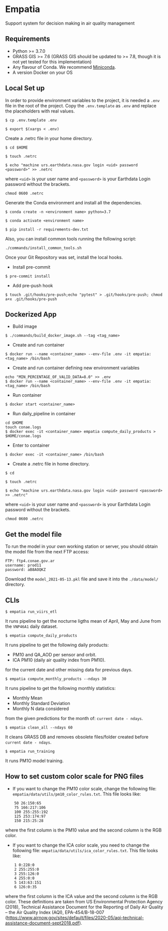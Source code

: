 # Empatia
Support system for decision making in air quality management

## Requirements
 - Python >= 3.7.0
 - GRASS GIS >= 7.6 (GRASS GIS should be updated to >= 7.8, though it is not yet tested for this implementation)
 - Any flavour of Conda. We recommend [Miniconda](https://docs.conda.io/en/latest/miniconda.html).
 - A version Docker on your OS


## Local Set up

In order to provide environment variables to the project, it is needed a `.env` file in the root of the project.
Copy the `.env.template` as `.env` and replace the placeholders with real values.

```
$ cp .env.template .env
```

```
$ export $(xargs < .env)
```

Create a .netrc file in your home directory.
```
$ cd $HOME
```

```
$ touch .netrc
```

```
$ echo "machine urs.earthdata.nasa.gov login <uid> password <password>" >> .netrc
```
where `<uid>` is your user name and `<password>` is your Earthdata Login password without the brackets.

```
chmod 0600 .netrc 
```

Generate the Conda environment and install all the dependencies.
```
$ conda create -n <environment name> python=3.7
```

```
$ conda activate <environment name>
```

```
$ pip install -r requirements-dev.txt
```

Also, you can install common tools running the following script:
```
./commands/install_common_tools.sh
```

Once your Git Repository was set, install the local hooks.
- Install pre-commit
```
$ pre-commit install
```

- Add pre-push hook
```
$ touch .git/hooks/pre-push;echo "pytest" > .git/hooks/pre-push; chmod a+x .git/hooks/pre-push
```

## Dockerized App

- Build image
```
$ ./commands/build_docker_image.sh --tag <tag_name>
```

- Create and run container
```
$ docker run --name <container_name> --env-file .env -it empatia:<tag_name> /bin/bash
```

- Create and run container defining new environment variables
```
echo "MIN_PERCENTAGE_OF_VALID_DATA=8.0" >> .env
$ docker run --name <container_name> --env-file .env -it empatia:<tag_name> /bin/bash
```


- Run container
```
$ docker start <container_name>
```

- Run daily_pipeline in container
```
cd $HOME
touch conae.logs
$ docker exec -it <container_name> empatia compute_daily_products > $HOME/conae.logs
```

- Enter to container
```
$ docker exec -it <container_name> /bin/bash
```

 - Create a .netrc file in home directory.
```
$ cd
```

```
$ touch .netrc
```

```
$ echo "machine urs.earthdata.nasa.gov login <uid> password <password> >> .netrc"
```
where `<uid>` is your user name and `<password>` is your Earthdata Login password without the brackets.

```
chmod 0600 .netrc
```

## Get the model file

To run the model in your own working station or server, you should obtain the model file from the next FTP access:

```
FTP: ftp4.conae.gov.ar
username: prod11
password: aB8AOQKZ
```

Download the `model_2021-05-13.pkl` file and save it into the `./data/model/` directory.


## CLIs

```
$ empatia run_viirs_etl
```

It runs pipeline to get the nocturne ligths mean of April, May and June from the `VNP46A1` daily dataset.

```
$ empatia compute_daily_products
```

It runs pipeline to get  the following daily products:
* PM10 and QA_AOD per sensor and orbit.
* ICA PM10 (daily air quality index from PM10).

for the current date and other missing data for previous days.

```
$ empatia compute_monthly_products --ndays 30
```

It runs pipeline to get the following monthly statistics:
* Monthly Mean
* Monthly Standard Deviation
* Monthly N data considered

from the given predictions for the month of: `current date - ndays`.

```
$ empatia clean_all --ndays 60
```

It cleans GRASS DB and removes obsolete files/folder created before `current date - ndays`.

```
$ empatia run_training
```

It runs PM1O model training.


## How to set custom color scale for PNG files

* If you want to change the PM10 color scale, change the following file: `empatia/data/utils/pm10_color_rules.txt`.
This file looks like:
```
    50 26:150:65
    75 166:217:106
    100 255:255:192
    125 253:174:97
    150 215:25:28
```
where the first column is the PM10 value and the second column is the RGB color.


* If you want to change the ICA color scale, you need to change the following file: `empatia/data/utils/ica_color_rules.txt`.
This file looks like:
```
    1 0:228:0
    2 255:255:0
    3 255:126:0
    4 255:0:0
    5 143:63:151
    6 126:0:35
```
where the first column is the ICA value and the second column is the RGB color. These definitions are taken from US Environmental Protection Agency (2018), Technical Assistance Document for the Reporting of Daily Air Quality – the Air Quality Index (AQI), EPA-454/B-18-007 (https://www.airnow.gov/sites/default/files/2020-05/aqi-technical-assistance-document-sept2018.pdf).
